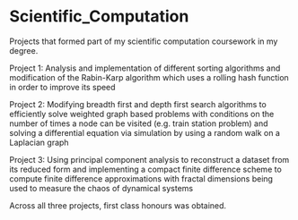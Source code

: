 # Scientific_Computation
Projects that formed part of my scientific computation coursework in my degree.

Project 1: Analysis and implementation of different sorting algorithms and modification of the Rabin-Karp algorithm which uses a rolling hash function in order to improve its speed

Project 2: Modifying breadth first and depth first search algorithms to efficiently solve weighted graph based problems with conditions on the number of times a node can be visited (e.g. train station problem) and solving a differential equation via simulation by using a random walk on a Laplacian graph

Project 3: Using principal component analysis to reconstruct a dataset from its reduced form and implementing a compact finite difference scheme to compute finite difference approximations with fractal dimensions being used to measure the chaos of dynamical systems

Across all three projects, first class honours was obtained.

